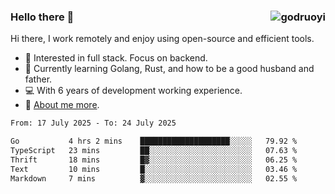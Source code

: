 ### Hello there 👋 <img align="right" src="https://github-readme-stats.vercel.app/api?username=godruoyi&show_icons=true" alt="godruoyi" />

Hi there, I work remotely and enjoy using open-source and efficient tools.

- 🔭 Interested in full stack. Focus on backend.
- 🌱 Currently learning Golang, Rust, and how to be a good husband and father.
- 💻 With 6 years of development working experience.
- 👒 [About me more](https://godruoyi.com/posts/about-godruoyi).



<!--START_SECTION:waka-->

```txt
From: 17 July 2025 - To: 24 July 2025

Go           4 hrs 2 mins    ████████████████████░░░░░   79.92 %
TypeScript   23 mins         ██░░░░░░░░░░░░░░░░░░░░░░░   07.63 %
Thrift       18 mins         █▓░░░░░░░░░░░░░░░░░░░░░░░   06.25 %
Text         10 mins         █░░░░░░░░░░░░░░░░░░░░░░░░   03.46 %
Markdown     7 mins          ▓░░░░░░░░░░░░░░░░░░░░░░░░   02.55 %
```

<!--END_SECTION:waka-->

